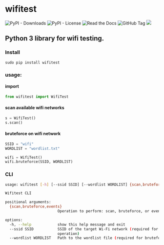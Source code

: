 # wifitest

![PyPI - Downloads](https://img.shields.io/pypi/dm/wifitest)
![PyPI - License](https://img.shields.io/pypi/l/wifitest)
![Read the Docs](https://img.shields.io/readthedocs/wifitest)
![GitHub Tag](https://img.shields.io/github/v/tag/JuanBindez/wifitest?include_prereleases)
<a href="https://pypi.org/project/wifitest/"><img src="https://img.shields.io/pypi/v/wifitest" /></a>

## Python 3 library for wifi testing.

### Install

    sudo pip install wifitest


### usage:

#### import

```python
from wifitest import WifiTest
```
#### scan available wifi networks

```python
s = WifiTest()
s.scan()
```
#### bruteforce on wifi network

```python
SSID = "wifi"
WORDLIST = "wordlist.txt"

wifi = WifiTest()
wifi.bruteforce(SSID, WORDLIST)

```

### CLI

```bash
usage: wifitest [-h] [--ssid SSID] [--wordlist WORDLIST] {scan,bruteforce,events}

Wifitest CLI

positional arguments:
  {scan,bruteforce,events}
                        Operation to perform: scan, bruteforce, or events

options:
  -h, --help            show this help message and exit
  --ssid SSID           SSID of the target Wi-Fi network (required for bruteforce
                        operation)
  --wordlist WORDLIST   Path to the wordlist file (required for bruteforce operation)
```
